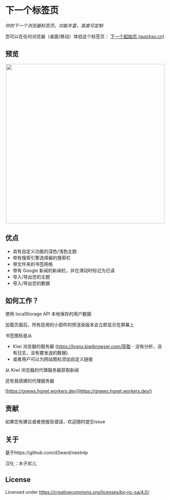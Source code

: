 
# 下一个标签页

*你的下一个浏览器标签页。功能丰富，高度可定制*

您可以在任何浏览器（桌面/移动）体验这个标签页： [下一个起始页 (quickso.cn)](https://ntp.quickso.cn/)

## 预览
<p align="center">
<img src="https://user-images.githubusercontent.com/39910418/128778613-fe733eb8-57ab-457f-b8c7-2fd109fe0fd2.png" height="500px">
</p>

## 优点
- 具有自定义功能的深色/浅色主题
- 带有搜索引擎选择器的搜索栏
- 带文件夹的书签网格
- 带有 Google 新闻的新闻栏，并在滑动时标记为已读
- 导入/导出您的主题
- 导入/导出您的数据


## 如何工作？
使用 localStorage API 本地保存的用户数据

加载页面后，所有启用的小部件的预渲染版本会立即显示在屏幕上

书签图标是从

- Kiwi 浏览器的服务器 (https://logos.kiwibrowser.com/获取 - 没有分析，没有日志，没有要发送的数据).
- 或者用户可以为网站图标添加自定义链接

从 Kiwi 浏览器的代理服务器获取新闻

还有我搭建的代理服务器

[https://gnews.hgnet.workers.dev](https://gnews.hgnet.workers.dev/)


## 贡献

如果您有建议或者想报告错误，欢迎随时提交issue

## 关于

基于https://github.com/d3ward/nextntp

汉化：木子欢儿

## License
Licensed under https://creativecommons.org/licenses/by-nc-sa/4.0/



